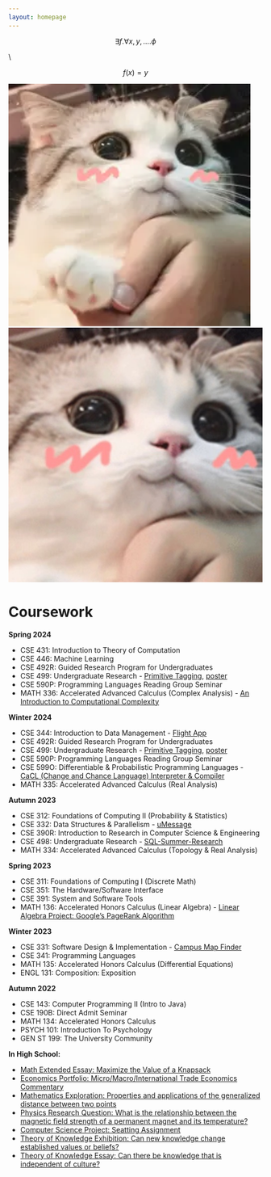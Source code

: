 ```yaml
---
layout: homepage
---
```


$$
\exists f . \forall x, y, \dots . \phi
$$

\\

$$f(x) = y$$


![test name of img](/assets/img/Puff.png)
![test aha oho](/assets/img/Puff_enlarged.jpg)


# Coursework

**Spring 2024**
- CSE 431: Introduction to Theory of Computation
- CSE 446: Machine Learning
- CSE 492R: Guided Research Program for Undergraduates
- CSE 499: Undergraduate Research - [Primitive Tagging](https://github.com/merlinyx/primtag), [poster](https://github.com/merlinyx/primtag/blob/main/poster.png)
- CSE 590P: Programming Languages Reading Group Seminar
- MATH 336: Accelerated Advanced Calculus (Complex Analysis) - [An Introduction to Computational Complexity](./assets/files/An_Introduction_to_Computational_Complexity.pdf)

**Winter 2024**
- CSE 344: Introduction to Data Management - [Flight App](https://github.com/az15240/Flight-App)
- CSE 492R: Guided Research Program for Undergraduates
- CSE 499: Undergraduate Research - [Primitive Tagging](https://github.com/merlinyx/primtag), [poster](https://github.com/merlinyx/primtag/blob/main/poster.png)
- CSE 590P: Programming Languages Reading Group Seminar
- CSE 599O: Differentiable & Probabilistic Programming Languages - [CaCL (Change and Chance Language) Interpreter & Compiler](https://gitlab.cs.washington.edu/599o-wi24-dppl/yz489/cacl)
- MATH 335: Accelerated Advanced Calculus (Real Analysis)

**Autumn 2023**
- CSE 312: Foundations of Computing II (Probability & Statistics)
- CSE 332: Data Structures & Parallelism - [uMessage](TBD)
- CSE 390R: Introduction to Research in Computer Science & Engineering
- CSE 498: Undergraduate Research - [SQL-Summer-Research](https://github.com/az15240/SQL-Summer-Research/)
- MATH 334: Accelerated Advanced Calculus (Topology & Real Analysis)

**Spring 2023**
- CSE 311: Foundations of Computing I (Discrete Math)
- CSE 351: The Hardware/Software Interface
- CSE 391: System and Software Tools
- MATH 136: Accelerated Honors Calculus (Linear Algebra) - [Linear Algebra Project: Google’s PageRank Algorithm](./assets/files/Google_s_PageRank_algorithm_Linear_algebra_project.pdf)

**Winter 2023**
- CSE 331: Software Design & Implementation - [Campus Map Finder](https://github.com/az15240/Campus-Path-Finder)
- CSE 341: Programming Languages
- MATH 135: Accelerated Honors Calculus (Differential Equations)
- ENGL 131: Composition: Exposition

**Autumn 2022**
- CSE 143: Computer Programming II (Intro to Java)
- CSE 190B: Direct Admit Seminar
- MATH 134: Accelerated Honors Calculus
- PSYCH 101: Introduction To Psychology
- GEN ST 199: The University Community

**In High School:**
- [Math Extended Essay: Maximize the Value of a Knapsack](./assets/files/WHBC/EE%20-%20DP2-3%20Stanley%20Guang%20YANG.pdf)
- [Economics Portfolio: Micro/Macro/International Trade Economics Commentary](./assets/files/WHBC/Guang%20Yang,%20Stanley,%20HL%20Economics%20Portfolio.pdf)
- [Mathematics Exploration: Properties and applications of the generalized distance between two points](./assets/files/WHBC/YANG%20GUANG,%20Stanley,%20DP1-3,%20Math%20IA%20final%20version.pdf)
- [Physics Research Question: What is the relationship between the magnetic field strength of a permanent magnet and its temperature?](./assets/files/WHBC/YANG%20GUANG,%20Stanley,%20DP2-3,%20CS%20IA%20First%20Draft.zip)
- [Computer Science Project: Seatting Assignment](./assets/files/WHBC/YANG%20GUANG,%20Stanley,%20DP2-3,%20Physics%20IA%20Final%20Version.pdf)
- [Theory of Knowledge Exhibition: Can new knowledge change established values or beliefs?](./assets/files/WHBC/TOK%20Exhibition%20-%20IBDP2-3%20Stanley.docx)
- [Theory of Knowledge Essay: Can there be knowledge that is independent of culture?](./assets/files/WHBC/YANG%20GUANG,%20Stanley,%20TOK%20essay.docx)